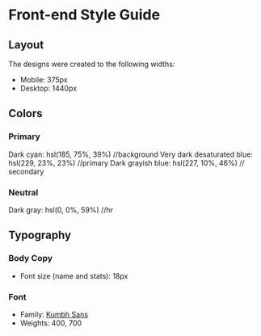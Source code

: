 # Front-end Style Guide

## Layout

The designs were created to the following widths:

- Mobile: 375px
- Desktop: 1440px

## Colors

### Primary

Dark cyan: hsl(185, 75%, 39%)   //background
Very dark desaturated blue: hsl(229, 23%, 23%)    //primary
Dark grayish blue: hsl(227, 10%, 46%)       // secondary

### Neutral

Dark gray: hsl(0, 0%, 59%) //hr

## Typography

### Body Copy

- Font size (name and stats): 18px

### Font

- Family: [Kumbh Sans](https://fonts.google.com/specimen/Kumbh+Sans)
- Weights: 400, 700
